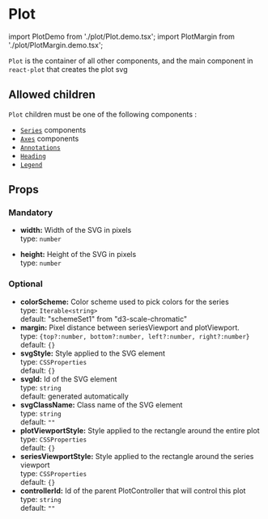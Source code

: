 # Plot

import PlotDemo from './plot/Plot.demo.tsx';
import PlotMargin from './plot/PlotMargin.demo.tsx';

`Plot` is the container of all other components, and the main component in `react-plot` that creates the plot svg

<PlotDemo/>

## Allowed children

`Plot` children must be one of the following components :

- [`Series`](./100_series/000_intro.md) components
- [`Axes`](./200_axes/000_intro.md) components
- [`Annotations`](./300_annotations/000_intro.md)
- [`Heading`](./450_illustrations/100_heading.md)
- [`Legend`](./450_illustrations/200_legend.md)

## Props

<PlotMargin/>

### Mandatory

- **width:** Width of the SVG in pixels<br />
  type: `number`<br/>

- **height:** Height of the SVG in pixels<br />
  type: `number`<br/>

### Optional

- **colorScheme:** Color scheme used to pick colors for the series<br />
  type: `Iterable<string>`<br/>
  default: "schemeSet1" from "d3-scale-chromatic"
- **margin:** Pixel distance between seriesViewport and plotViewport.<br />
  type: `{top?:number, bottom?:number, left?:number, right?:number}`<br/>
  default: `{}`
- **svgStyle:** Style applied to the SVG element<br />
  type: `CSSProperties`<br/>
  default: `{}`
- **svgId:** Id of the SVG element<br />
  type: `string`<br/>
  default: generated automatically
- **svgClassName:** Class name of the SVG element<br />
  type: `string`<br/>
  default: `""`
- **plotViewportStyle:** Style applied to the rectangle around the entire plot<br />
  type: `CSSProperties`<br/>
  default: `{}`
- **seriesViewportStyle:** Style applied to the rectangle around the series viewport<br />
  type: `CSSProperties`<br/>
  default: `{}`
- **controllerId:** Id of the parent PlotController that will control this plot<br />
  type: `string`<br/>
  default: `""`
